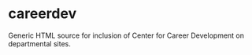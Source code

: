 # careerdev
Generic HTML source for inclusion of Center for Career Development on departmental sites.
